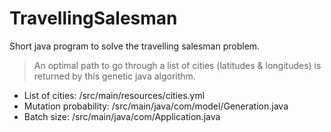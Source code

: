 # TravellingSalesman

Short java program to solve the travelling salesman problem.
> An optimal path to go through a list of cities (latitudes & longitudes) is returned by this genetic java algorithm.

- List of cities: /src/main/resources/cities.yml
- Mutation probability: /src/main/java/com/model/Generation.java
- Batch size: /src/main/java/com/Application.java
